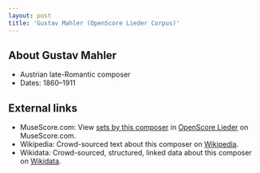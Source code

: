 ```yaml
---
layout: post
title: 'Gustav Mahler (OpenScore Lieder Corpus)'
---
```


## About Gustav Mahler

- Austrian late-Romantic composer
- Dates: 1860–1911

## External links

- MuseScore.com: View [sets by this composer] in [OpenScore Lieder] on MuseScore.com.
- Wikipedia: Crowd-sourced text about this composer on [Wikipedia].
- Wikidata: Crowd-sourced, structured, linked data about this composer on [Wikidata].

[Wikipedia]: https://en.wikipedia.org/wiki/Gustav_Mahler
[Wikidata]: https://www.wikidata.org/wiki/Q7304
[sets by this composer]: https://musescore.com/openscore-lieder-corpus/sets?order=title&text=Mahler,+Gustav
[OpenScore Lieder]: https://musescore.com/openscore-lieder-corpus

